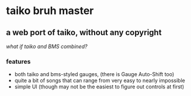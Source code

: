 # taiko bruh master
## a web port of taiko, without any copyright
*what if taiko and BMS combined?*

### features
- both taiko and bms-styled gauges, (there is Gauge Auto-Shift too)
- quite a bit of songs that can range from very easy to nearly impossible
- simple UI (though may not be the easiest to figure out controls at first)
